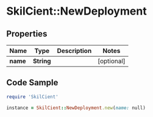 # SkilCient::NewDeployment

## Properties

Name | Type | Description | Notes
------------ | ------------- | ------------- | -------------
**name** | **String** |  | [optional] 

## Code Sample

```ruby
require 'SkilCient'

instance = SkilCient::NewDeployment.new(name: null)
```


